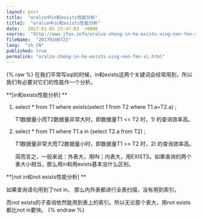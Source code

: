 ```yaml
---
layout: post
title:  "oralce中in和exists性能分析"
title2:  "oralce中in和exists性能分析"
date:   2017-01-01 23:47:03  +0800
source:  "http://www.jfox.info/oralce-zhong-in-he-exists-xing-nen-fen-xi.html"
fileName:  "20170100723"
lang:  "zh_CN"
published: true
permalink: "oralce-zhong-in-he-exists-xing-nen-fen-xi.html"
---
```

{% raw %}
在我们平常写sql的时候，in和exists这两个关键词会经常用到，所以我们有必要对它们的性能作一个分析。

**[in和exists性能分析] **

1) select * from T1 where exists(select 1 from T2 where T1.a=T2.a) ;

    T1数据量小而T2数据量非常大时，即数据量T1 << T2 时，1) 的查询效率高。

2) select * from T1 where T1.a in (select T2.a from T2) ;

    T1数据量非常大而T2数据量小时，即数据量T1 >> T2 时，2) 的查询效率高。

    简而言之，一般来说：外表大，用IN；内表大，用EXISTS。如果查询的两个表大小相当，那么用in和用exists基本没什么区别。

**[not in和not exists性能分析] **

如果查询语句用到了not in， 那么内外表都进行全表扫描，没有用到索引。

而not exists的子查询依然能用到表上的索引。所以无论那个表大，用not exists都比not in要快。
{% endraw %}